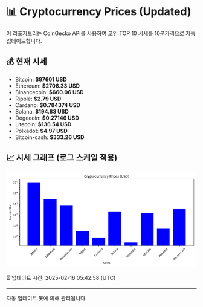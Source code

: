 
# 📊 Cryptocurrency Prices (Updated)

이 리포지토리는 CoinGecko API를 사용하여 코인 TOP 10 시세를 10분가격으로 자동 업데이트합니다.

## 💰 현재 시세
- Bitcoin: **$97601 USD**
- Ethereum: **$2706.33 USD**
- Binancecoin: **$660.06 USD**
- Ripple: **$2.79 USD**
- Cardano: **$0.784374 USD**
- Solana: **$194.83 USD**
- Dogecoin: **$0.27146 USD**
- Litecoin: **$136.54 USD**
- Polkadot: **$4.97 USD**
- Bitcoin-cash: **$333.26 USD**

## 📈 시세 그래프 (로그 스케일 적용)
![Crypto Prices](crypto_prices.png)

⏳ 업데이트 시간: 2025-02-16 05:42:58 (UTC)

---
자동 업데이트 봇에 의해 관리됩니다.
